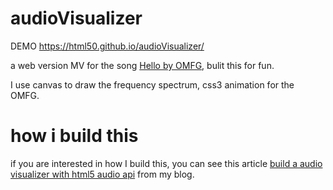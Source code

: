 # audioVisualizer

DEMO https://html50.github.io/audioVisualizer/



a web version MV for the  song [Hello by OMFG](https://www.youtube.com/watch?v=XRgiNUtJurk), bulit this for fun. 

I use canvas to draw the frequency spectrum, css3 animation for the OMFG.



# how i build this

if you are interested in how I build this, you can see this article [build a audio visualizer with html5 audio api](http://blog.csdn.net/twoByte/article/details/62043425) from my blog.